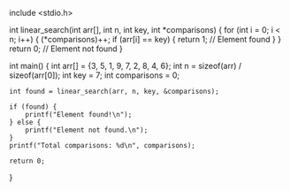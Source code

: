 include <stdio.h>

int linear_search(int arr[], int n, int key, int *comparisons) {
    for (int i = 0; i < n; i++) {
        (*comparisons)++;
        if (arr[i] == key) {
            return 1; // Element found
        }
    }
    return 0; // Element not found
}

int main() {
    int arr[] = {3, 5, 1, 9, 7, 2, 8, 4, 6};
    int n = sizeof(arr) / sizeof(arr[0]);
    int key = 7;
    int comparisons = 0;

    int found = linear_search(arr, n, key, &comparisons);

    if (found) {
        printf("Element found!\n");
    } else {
        printf("Element not found.\n");
    }
    printf("Total comparisons: %d\n", comparisons);

    return 0;
}
